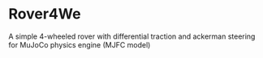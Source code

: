 # Rover4We
A simple 4-wheeled rover with differential traction and ackerman steering for MuJoCo physics engine (MJFC model)
